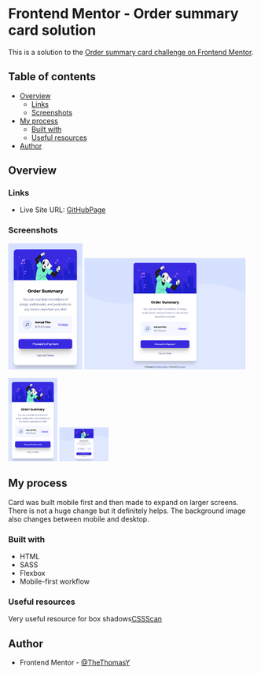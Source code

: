 # Frontend Mentor - Order summary card solution

This is a solution to the [Order summary card challenge on Frontend Mentor](https://www.frontendmentor.io/challenges/order-summary-component-QlPmajDUj).

## Table of contents

- [Overview](#overview)
  - [Links](#links)
  - [Screenshots](#screenshots)
- [My process](#my-process)
  - [Built with](#built-with)
  - [Useful resources](#useful-resources)
- [Author](#author)

## Overview

### Links

- Live Site URL: [GitHubPage](https://thethomasy.github.io/Order-Summary-Card/)

### Screenshots


<img src="./screenshots/screenshot-mobile.png" width="30%">
<img src="./screenshots/screenshot-desktop.png" width= "65%">

<p float="left">
  <img src="./screenshots/screenshot-mobile.png" width="100">
  <img src="./screenshots/screenshot-desktop.png" width= "100">
</p>


## My process

Card was built mobile first and then made to expand on larger screens. There is not a huge change but it definitely helps. The background image also changes between mobile and desktop.

### Built with

- HTML
- SASS
- Flexbox
- Mobile-first workflow

### Useful resources

Very useful resource for box shadows[CSSScan](https://getcssscan.com/css-box-shadow-examples)

## Author

- Frontend Mentor - [@TheThomasY](https://www.frontendmentor.io/profile/TheThomasY)

